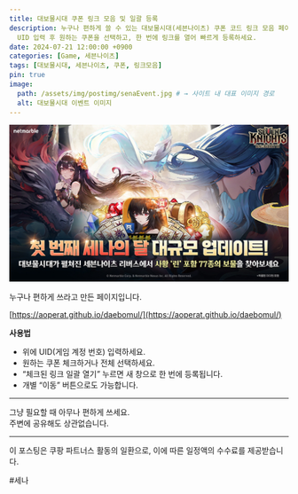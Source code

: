 ```yaml
---
title: 대보물시대 쿠폰 링크 모음 및 일괄 등록
description: 누구나 편하게 쓸 수 있는 대보물시대(세븐나이츠) 쿠폰 코드 링크 모음 페이지입니다. 
  UID 입력 후 원하는 쿠폰을 선택하고, 한 번에 링크를 열어 빠르게 등록하세요.
date: 2024-07-21 12:00:00 +0900
categories: [Game, 세븐나이츠]
tags: [대보물시대, 세븐나이츠, 쿠폰, 링크모음]
pin: true
image:
  path: /assets/img/postimg/senaEvent.jpg # → 사이트 내 대표 이미지 경로 
  alt: 대보물시대 이벤트 이미지
---
```



![eventimg](/assets/img/postimg/senaEvent.jpg)

누구나 편하게 쓰라고 만든 페이지입니다.

[https://aoperat.github.io/daebomul/](https://aoperat.github.io/daebomul/)

**사용법**

-   위에 UID(게임 계정 번호) 입력하세요.
-   원하는 쿠폰 체크하거나 전체 선택하세요.
-   “체크된 링크 일괄 열기” 누르면 새 창으로 한 번에 등록됩니다.
-   개별 “이동” 버튼으로도 가능합니다.

---

그냥 필요할 때 아무나 편하게 쓰세요.  
주변에 공유해도 상관없습니다.

---


<script src="https://ads-partners.coupang.com/g.js"></script>
<script>
	new PartnersCoupang.G({"id":891678,"template":"carousel","trackingCode":"AF5721025","width":"600","height":"400","tsource":""});
</script>

  
  
이 포스팅은 쿠팡 파트너스 활동의 일환으로, 이에 따른 일정액의 수수료를 제공받습니다.

#세나